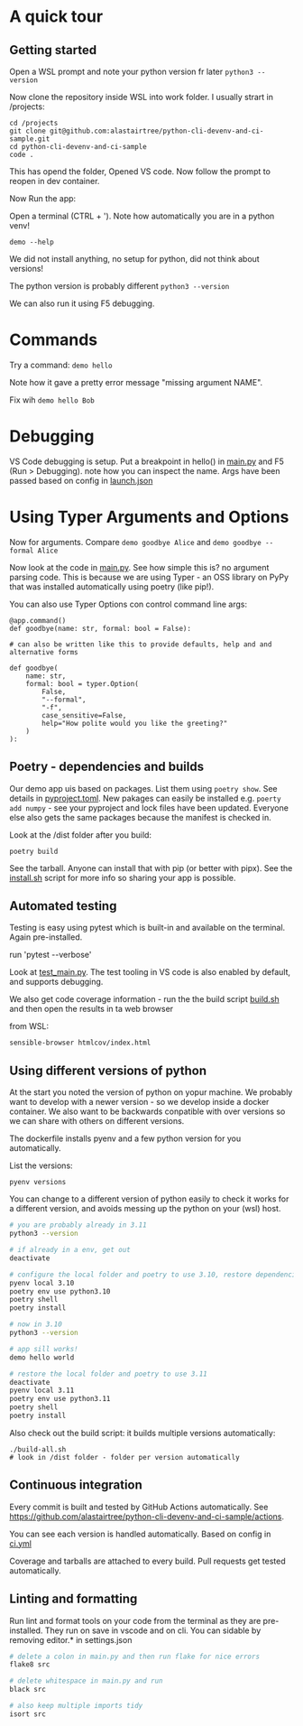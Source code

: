 # A quick tour

## Getting started

Open a WSL prompt and note your python version fr later `python3 --version`

Now clone the repository inside WSL into work folder. I usually strart in /projects:

```
cd /projects
git clone git@github.com:alastairtree/python-cli-devenv-and-ci-sample.git
cd python-cli-devenv-and-ci-sample
code .
```

This has opend the folder, Opened VS code. Now follow the prompt to reopen in dev container.

Now Run the app:

Open a terminal (CTRL + ').
Note how automatically you are in a python venv!

```
demo --help
```

We did not install anything, no setup for python, did not think about versions!

The python version is probably different `python3 --version`

We can also run it using F5 debugging.

# Commands

Try a command: `demo hello`

Note how it gave a pretty error message "missing argument NAME".

Fix wih `demo hello Bob`

# Debugging

VS Code debugging is setup. Put a breakpoint in hello() in [main.py](src/main.py) and F5 (Run > Debugging). note how you can inspect the name. Args have been passed based on config in [launch.json](.vscode/launch.json)

# Using Typer Arguments and Options

Now for arguments. Compare `demo goodbye Alice` and `demo goodbye --formal Alice`

Now look at the code in [main.py](src/main.py). See how simple this is? no argument parsing code. This is because we are using Typer - an OSS library on PyPy that was installed automatically using poetry (like pip!).

You can also use Typer Options con control command line args:

```
@app.command()
def goodbye(name: str, formal: bool = False):

# can also be written like this to provide defaults, help and and alternative forms

def goodbye(
    name: str,
    formal: bool = typer.Option(
        False,
        "--formal",
        "-f",
        case_sensitive=False,
        help="How polite would you like the greeting?"
    )
):
```

## Poetry - dependencies and builds

Our demo app uis based on packages. List them using `poetry show`. See details in [pyproject.toml](pyproject.toml). New pakages can easily be installed e.g. `poerty add numpy` - see your pyproject and lock files have been updated. Everyone else also gets the same packages because the manifest is checked in.

Look at the /dist folder after you build:

```
poetry build
```

See the tarball. Anyone can install that with pip (or better with pipx). See the [install.sh](install.sh) script for more info so sharing your app is possible.


## Automated testing

Testing is easy using pytest which is built-in and available on the terminal. Again pre-installed.

run 'pytest --verbose'

Look at [test_main.py](tests/test_main.py). The test tooling in VS code is also enabled by default, and supports debugging.

We also get code coverage information - run the the build script [build.sh](build.sh) and then open the results in ta web browser

from WSL:
```
sensible-browser htmlcov/index.html
```

## Using different versions of python

At the start you noted the version of python on yopur machine. We probably want to develop with a newer version - so we develop inside a docker container. We also want to be backwards conpatible with over versions so we can share with others on different versions.

The dockerfile installs pyenv and a few python version for you automatically.

List the versions:

```
pyenv versions
```

You can change to a different version of python easily to check it works for a different version, and avoids messing up the python on your (wsl) host.

```bash
# you are probably already in 3.11
python3 --version

# if already in a env, get out
deactivate

# configure the local folder and poetry to use 3.10, restore dependencies and run the app
pyenv local 3.10
poetry env use python3.10
poetry shell
poetry install

# now in 3.10
python3 --version

# app sill works!
demo hello world

# restore the local folder and poetry to use 3.11
deactivate
pyenv local 3.11
poetry env use python3.11
poetry shell
poetry install

```

Also check out the build script: it builds multiple versions automatically:

```
./build-all.sh
# look in /dist folder - folder per version automatically
```

## Continuous integration

Every commit is built and tested by GitHub Actions automatically. See https://github.com/alastairtree/python-cli-devenv-and-ci-sample/actions.

You can see each version is handled automatically. Based on config in [ci.yml](.github/workflows/ci.yml)

Coverage and tarballs are attached to every build. Pull requests get tested automatically.


## Linting and formatting

Run lint and format tools on your code from the terminal as they are pre-installed. They run on save in vscode and on cli. You can sidable by removing editor.* in settings.json

```bash
# delete a colon in main.py and then run flake for nice errors
flake8 src

# delete whitespace in main.py and run
black src

# also keep multiple imports tidy
isort src
```
